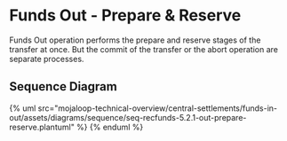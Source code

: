# Funds Out - Prepare & Reserve

Funds Out operation performs the prepare and reserve stages of the transfer at once. But the commit of the transfer or the abort operation are separate processes.

## Sequence Diagram


{% uml src="mojaloop-technical-overview/central-settlements/funds-in-out/assets/diagrams/sequence/seq-recfunds-5.2.1-out-prepare-reserve.plantuml" %}
{% enduml %}